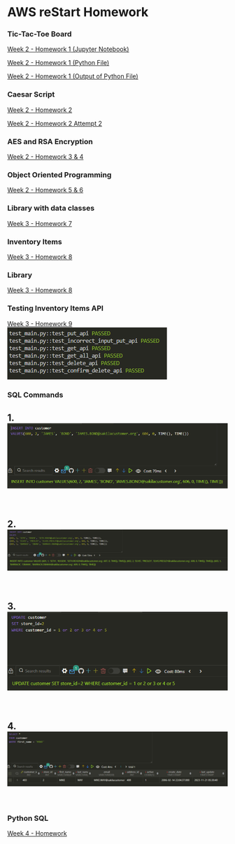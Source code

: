 # AWS reStart Homework
### Tic-Tac-Toe Board
[Week 2 - Homework 1 (Jupyter Notebook)](https://github.com/rajrtd/awsrestart/tree/master/homework/week2/homework_1.ipynb)

[Week 2 - Homework 1 (Python File)](https://github.com/rajrtd/awsrestart/tree/master/homework/week2/board.py)

[Week 2 - Homework 1 (Output of Python File)](https://github.com/rajrtd/awsrestart/tree/master/homework/week2/output.txt)
### Caesar Script
[Week 2 - Homework 2](
    https://github.com/rajrtd/awsrestart/tree/master/homework/week2/homework_2.ipynb
)

[Week 2 - Homework 2 Attempt 2](
    https://github.com/rajrtd/awsrestart/tree/master/homework/week2/homework_2_attempt_2.ipynb
)

### AES and RSA Encryption

[Week 2 - Homework 3 & 4](
    https://github.com/rajrtd/awsrestart/tree/master/homework/week2/homework_3_4.ipynb
)

### Object Oriented Programming

[Week 2 - Homework 5 & 6](
    https://github.com/rajrtd/awsrestart/tree/master/homework/week2/homework_5_6.ipynb
)

### Library with data classes

[Week 3 - Homework 7](https://github.com/rajrtd/awsrestart/blob/master/homework7/main.py)

### Inventory Items
[Week 3 - Homework 8](https://github.com/rajrtd/awsrestart/tree/master/homework8_Inventory_Items)

### Library
[Week 3 - Homework 8](https://github.com/rajrtd/awsrestart/tree/master/homework8_library)

### Testing Inventory Items API
[Week 3 - Homework 9](https://github.com/rajrtd/awsrestart/tree/master/homework8_Inventory_Items)
</br>
![Alt text](image-1.png)

### SQL Commands
## 1. ![Alt text](image-2.png)
<br>

## 2. ![Alt text](image-3.png)
<br>

## 3. ![Alt text](image-4.png)
<br>

## 4.  ![Alt text](image-5.png)
<br>

### Python SQL

[Week 4 - Homework](https://github.com/rajrtd/awsrestart/blob/master/python_sql_homework/main.py)
